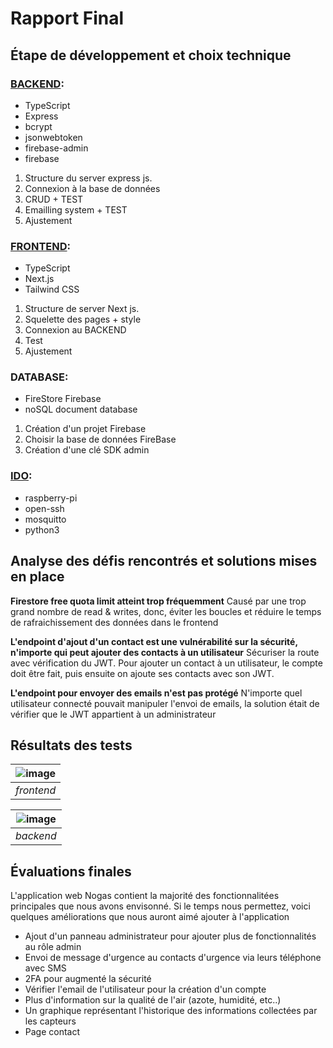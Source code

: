 # Rapport Final 
## Étape de développement et choix technique 
### [BACKEND](https://github.com/Yves-Shaheem/NoGas_BE):
* TypeScript
* Express 
* bcrypt
* jsonwebtoken
* firebase-admin
* firebase
1. Structure du server express js.
2. Connexion à la base de données
3. CRUD + TEST
4. Emailling system + TEST
5. Ajustement 
### [FRONTEND](https://github.com/Yves-Shaheem/NoGas_FE):
* TypeScript 
* Next.js
* Tailwind CSS
1. Structure de server Next js. 
2. Squelette des pages + style 
3. Connexion au BACKEND 
4. Test 
5. Ajustement 
### DATABASE:
* FireStore Firebase
* noSQL document database
1. Création d'un projet Firebase 
2. Choisir la base de données FireBase 
3. Création d'une clé SDK admin 
### [IDO](https://github.com/Yves-Shaheem/NoGas_IDO):
* raspberry-pi 
* open-ssh
* mosquitto 
* python3 

## Analyse des défis rencontrés et solutions mises en place
**Firestore free quota limit atteint trop fréquemment**
Causé par une trop grand nombre de read & writes, donc,  éviter les boucles et réduire le temps de rafraichissement des données dans le frontend

**L'endpoint d'ajout d'un contact est une vulnérabilité sur la sécurité, n'importe qui peut ajouter des contacts à  un utilisateur**
Sécuriser la route avec vérification du JWT. Pour ajouter un contact à un utilisateur, le compte doit être fait, puis ensuite on ajoute ses contacts avec son JWT.

**L'endpoint pour envoyer des emails n'est pas protégé**
N'importe quel utilisateur connecté pouvait manipuler l'envoi de emails, la solution était de vérifier que le JWT appartient à un administrateur

## Résultats des tests
| ![image](https://github.com/user-attachments/assets/031bb4c0-9adc-4d26-a735-52087693ea24) |
|:--:| 
| *frontend* |

| ![image](https://github.com/user-attachments/assets/1f43c2c4-9176-4687-ad48-306066a67dc2) |
|:--:| 
| *backend* | 

## Évaluations finales
L'application web Nogas contient la majorité des fonctionnalitées principales que nous avons envisonné. Si le temps nous permettez, voici quelques améliorations que nous auront aimé ajouter à l'application

- Ajout d'un panneau administrateur pour ajouter plus de fonctionnalités au rôle admin
- Envoi de message d'urgence au contacts d'urgence via leurs téléphone avec SMS
- 2FA pour augmenté la sécurité
- Vérifier l'email de l'utilisateur pour la création d'un compte
- Plus d'information sur la qualité de l'air (azote, humidité, etc..)
- Un graphique représentant l'historique des informations collectées par les capteurs
- Page contact

